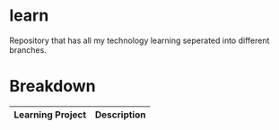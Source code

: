 # learn
Repository that has all my technology learning seperated into different branches. 

# Breakdown
| Learning Project | Description |
| --- | --- |